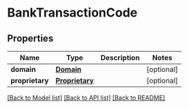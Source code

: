 # BankTransactionCode

## Properties
Name | Type | Description | Notes
------------ | ------------- | ------------- | -------------
**domain** | [**Domain**](Domain.md) |  | [optional] 
**proprietary** | [**Proprietary**](Proprietary.md) |  | [optional] 

[[Back to Model list]](../README.md#documentation-for-models) [[Back to API list]](../README.md#documentation-for-api-endpoints) [[Back to README]](../README.md)

